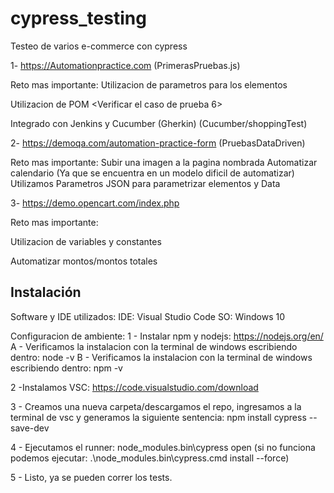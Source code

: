 # cypress_testing
Testeo de varios e-commerce con cypress

1- https://Automationpractice.com (PrimerasPruebas.js)

Reto mas importante: 
Utilizacion de parametros para los elementos

Utilizacion de POM <Verificar el caso de prueba 6>

Integrado con Jenkins y Cucumber (Gherkin) (Cucumber/shoppingTest)


2- https://demoqa.com/automation-practice-form (PruebasDataDriven)

Reto mas importante:
Subir una imagen a la pagina nombrada
Automatizar calendario (Ya que se encuentra en un modelo dificil de automatizar)
Utilizamos Parametros JSON para parametrizar elementos y Data

3- https://demo.opencart.com/index.php

Reto mas importante:

Utilizacion de variables y constantes 

Automatizar montos/montos totales





## Instalación

Software y IDE utilizados: IDE: Visual Studio Code SO: Windows 10

Configuracion de ambiente: 1 - Instalar npm y nodejs: https://nodejs.org/en/ A - Verificamos la instalacion con la terminal de windows escribiendo dentro: node -v B - Verificamos la instalacion con la terminal de windows escribiendo dentro: npm -v

2 -Instalamos VSC: https://code.visualstudio.com/download

3 - Creamos una nueva carpeta/descargamos el repo, ingresamos a la terminal de vsc y generamos la siguiente sentencia: npm install cypress --save-dev

4 - Ejecutamos el runner: node_modules.bin\cypress open (si no funciona podemos ejecutar: .\node_modules.bin\cypress.cmd install --force)

5 - Listo, ya se pueden correr los tests.


